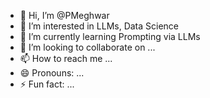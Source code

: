 - 👋 Hi, I’m @PMeghwar
- 👀 I’m interested in LLMs, Data Science 
- 🌱 I’m currently learning Prompting via LLMs
- 💞️ I’m looking to collaborate on ...
- 📫 How to reach me ...
- 😄 Pronouns: ...
- ⚡ Fun fact: ...

<!---
PMeghwar/PMeghwar is a ✨ special ✨ repository because its `README.md` (this file) appears on your GitHub profile.
You can click the Preview link to take a look at your changes.
--->
